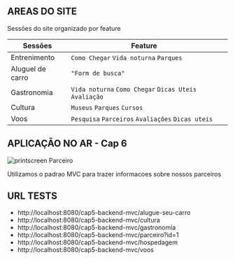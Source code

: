 
## AREAS DO SITE

Sessões do site organizado por feature

|           Sessões     |Feature                          |                         |
|----------------|-------------------------------|-----------------------------|
|Entrenimento|`Como Chegar` `Vida noturna`  `Parques`               |           |
|Aluguel de carro          |`"Form de busca"`            |          |
|Gastronomia          |`Vida noturna` `Como Chegar` `Dicas Uteis` `Avaliação`  |
|Cultura          |`Museus` `Parques` `Cursos`   |
|Voos          |`Pesquisa` `Parceiros` `Avaliações` `Dicas uteis`  ||

## APLICAÇÃO NO AR - Cap 6

![printscreen Parceiro](https://github.com/llmdev/cap5-backend-mvc/blob/master/src/main/webapp/assets/nova-tela.png?raw=true)

Utilizamos o padrao MVC para trazer informacoes sobre nossos parceiros


## URL TESTS

- http://localhost:8080/cap5-backend-mvc/alugue-seu-carro
- http://localhost:8080/cap5-backend-mvc/cultura
- http://localhost:8080/cap5-backend-mvc/gastronomia
- http://localhost:8080/cap5-backend-mvc/parceiro?id=1
- http://localhost:8080/cap5-backend-mvc/hospedagem
- http://localhost:8080/cap5-backend-mvc/voos
